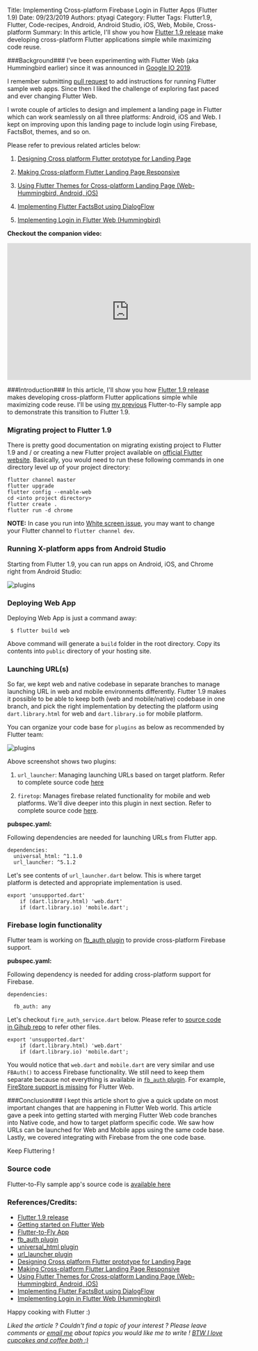 Title: Implementing Cross-platform Firebase Login in Flutter Apps (Flutter 1.9)
Date: 09/23/2019
Authors: ptyagi
Category: Flutter
Tags: Flutter1.9, Flutter, Code-recipes, Android, Android Studio, iOS, Web, Mobile, Cross-platform
Summary: In this article, I'll show you how [Flutter 1.9 release](https://github.com/flutter/flutter/wiki/Release-Notes-Flutter-1.9.1) make developing cross-platform Flutter applications simple while maximizing code reuse.

###Background###
I've been experimenting with Flutter Web (aka Hummingbird earlier) since it was announced in [Google IO 2019](https://medium.com/flutter/bringing-flutter-to-the-web-904de05f0df0).

I remember submitting [pull request](https://github.com/flutter/samples/pull/78) to add instructions for running Flutter sample web apps. Since then I liked the challenge of exploring fast paced and ever changing Flutter Web.

I wrote couple of articles to design and implement a landing page in Flutter which can work seamlessly on all three platforms: Android, iOS and Web. I kept on improving upon this landing page to include login using Firebase, FactsBot, themes, and so on.

Please refer to previous related articles below:

1. [Designing Cross platform Flutter prototype for Landing Page](https://ptyagicodecamp.github.io/designing-cross-platform-flutter-prototype-for-landing-page.html)

2. [Making Cross-platform Flutter Landing Page Responsive](https://ptyagicodecamp.github.io/making-cross-platform-flutter-landing-page-responsive.html)

3. [Using Flutter Themes for Cross-platform Landing Page (Web-Hummingbird, Android, iOS)](https://ptyagicodecamp.github.io/using-flutter-themes-for-cross-platform-landing-page-web-hummingbird-android-ios.html)

4. [Implementing Flutter FactsBot using DialogFlow](https://ptyagicodecamp.github.io/implementing-flutter-factsbot-using-dialogflow.html)

5. [Implementing Login in Flutter Web (Hummingbird)](https://ptyagicodecamp.github.io/implementing-login-in-flutter-web-hummingbird.html)

**Checkout the companion video:**

<iframe width="560" height="315" src="https://www.youtube.com/embed/TODO" frameborder="0" allow="accelerometer; autoplay; encrypted-media; gyroscope; picture-in-picture" allowfullscreen></iframe>

###Introduction###
In this article, I'll show you how [Flutter 1.9 release](https://github.com/flutter/flutter/wiki/Release-Notes-Flutter-1.9.1) makes developing cross-platform Flutter applications simple while maximizing code reuse. I'll be using [my previous](https://github.com/ptyagicodecamp/x-flutter-landingpage/tree/login-web/landingpage) Flutter-to-Fly sample app to demonstrate this transition to Flutter 1.9.

### Migrating project to Flutter 1.9 ###

There is pretty good documentation on migrating existing project to Flutter 1.9 and / or creating a new Flutter project available on [official Flutter website](https://flutter.dev/docs/get-started/web). Basically, you would need to run these following commands in one directory level up of your project directory:
```
flutter channel master
flutter upgrade
flutter config --enable-web
cd <into project directory>
flutter create .
flutter run -d chrome
```
**NOTE:** In case you run into [White screen issue](https://github.com/flutter/flutter/issues/40876#issuecomment-533506158), you may want to change your Flutter channel to `flutter channel dev`.

### Running X-platform apps from Android Studio ###

Starting from Flutter 1.9, you can run apps on Android, iOS, and Chrome right from Android Studio:

![plugins]({attach}../../images/flutter/as_running.jpg)


### Deploying Web App ###

Deploying Web App is just a command away:
```
 $ flutter build web
```

Above command will generate a `build` folder in the root directory. Copy its contents into `public` directory of your hosting site.


### Launching URL(s) ###

So far, we kept web and native codebase in separate branches to manage launching URL in web and mobile environments differently. Flutter 1.9 makes it possible to be able to keep both (web and mobile/native) codebase in one branch, and pick the right implementation by detecting the platform using `dart.library.html` for web and `dart.library.io` for mobile platform.

You can organize your code base for `plugins` as below as recommended by Flutter team:

![plugins]({attach}../../images/flutter/plugins.jpg)

Above screenshot shows two plugins:

1. `url_launcher`: Managing launching URLs based on target platform. Refer to complete source code [here](https://github.com/ptyagicodecamp/x-flutter-landingpage/tree/master-x/landingpage/lib/plugins/url_launcher)

2. `firetop`: Manages firebase related functionality for mobile and web platforms. We'll dive deeper into this plugin in next section. Refer to complete source code [here](https://github.com/ptyagicodecamp/x-flutter-landingpage/tree/master-x/landingpage/lib/plugins/firetop).

**pubspec.yaml:**

Following dependencies are needed for launching URLs from Flutter app.

```
dependencies:
  universal_html: ^1.1.0
  url_launcher: ^5.1.2

```

Let's see contents of `url_launcher.dart` below. This is where target platform is detected and appropriate implementation is used.

```
export 'unsupported.dart'
    if (dart.library.html) 'web.dart'
    if (dart.library.io) 'mobile.dart';

```


### Firebase login functionality ###

Flutter team is working on [fb_auth plugin](https://pub.dev/packages/fb_auth) to provide cross-platform Firebase support.

**pubspec.yaml:**

Following dependency is needed for adding cross-platform support for Firebase.

```
dependencies:

  fb_auth: any

```


Let's checkout `fire_auth_service.dart` below. Please refer to [source code in Gihub repo](https://github.com/ptyagicodecamp/x-flutter-landingpage/tree/master-x/landingpage/lib/plugins/firetop) to refer other files.

```
export 'unsupported.dart'
    if (dart.library.html) 'web.dart'
    if (dart.library.io) 'mobile.dart';

```

You would notice that `web.dart` and `mobile.dart` are very similar and use `FBAuth()` to access Firebase functionality. We still need to keep them separate because not everything is available in [`fb_auth` plugin](https://pub.dev/packages/fb_auth). For example, [FireStore support is missing](https://github.com/flutter/flutter/issues/40360#issuecomment-531262594) for Flutter Web.

###Conclusion###
I kept this article short to give a quick update on most important changes that are happening in Flutter Web world. This article gave a peek into getting started with merging Flutter Web code branches into Native code, and how to target platform specific code. We saw how URLs can be launched for Web and Mobile apps using the same code base. Lastly, we covered integrating with Firebase from the one code base.


Keep Fluttering !

### Source code ###

Flutter-to-Fly sample app's source code is [available here](https://github.com/ptyagicodecamp/x-flutter-landingpage/tree/master-x/landingpage)


### References/Credits: ###
* [Flutter 1.9 release](https://github.com/flutter/flutter/wiki/Release-Notes-Flutter-1.9.1)
* [Getting started on Flutter Web](https://flutter.dev/docs/get-started/web)
* [Flutter-to-Fly App](https://flutter-to-fly.firebaseapp.com/#/)
* [fb_auth plugin](https://pub.dev/packages/fb_auth)
* [universal_html plugin](https://pub.dev/packages/universal_html)
* [url_launcher plugin](https://pub.dev/packages/url_launcher)
* [Designing Cross platform Flutter prototype for Landing Page](https://ptyagicodecamp.github.io/designing-cross-platform-flutter-prototype-for-landing-page.html)
* [Making Cross-platform Flutter Landing Page Responsive](https://ptyagicodecamp.github.io/making-cross-platform-flutter-landing-page-responsive.html)
* [Using Flutter Themes for Cross-platform Landing Page (Web-Hummingbird, Android, iOS)](https://ptyagicodecamp.github.io/using-flutter-themes-for-cross-platform-landing-page-web-hummingbird-android-ios.html)
* [Implementing Flutter FactsBot using DialogFlow](https://ptyagicodecamp.github.io/implementing-flutter-factsbot-using-dialogflow.html)
* [Implementing Login in Flutter Web (Hummingbird)](https://ptyagicodecamp.github.io/implementing-login-in-flutter-web-hummingbird.html)


Happy cooking with Flutter :)

_Liked the article ?
Couldn't find a topic of your interest ? Please leave comments or [email me](mailto:ptyagicodecamp@gmail.com) about topics you would like me to write !
[BTW I love cupcakes and coffee both :)](https://www.paypal.me/pritya)_
